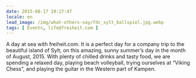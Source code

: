 ```yaml
---
date: 2015-08-17 19:17:47
locale: en
lead_image: /img/what-others-say/fdc_sylt_ballspiel.jpg.webp
tags: [ Events, life@freiheit.com ]
---
```


A day at sea with freiheit.com. It is a perfect day for a company trip to the beautiful island of Sylt, on this amazing, sunny summer’s day in the month of August, 2015. With plenty of chilled drinks and tasty food, we are spending a relaxed day, playing beach volleyball, trying ourselves at “Viking Chess”, and playing the guitar in the Western part of Kampen. 